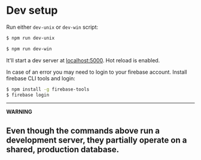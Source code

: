 # Dev setup

Run either `dev-unix` or `dev-win` script:

```bash
$ npm run dev-unix
```

```bash
$ npm run dev-win
```

It'll start a dev server at [localhost:5000](localhost:5000). Hot reload is enabled.

In case of an error you may need to login to your firebase account. Install firebase CLI tools and login:

```bash
$ npm install -g firebase-tools
$ firebase login
```

---
**WARNING**

Even though the commands above run a development server, they partially operate on a shared, production database.
---

